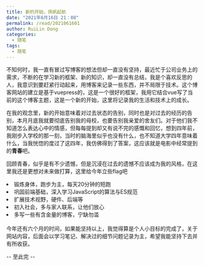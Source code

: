 ```yaml
---
title: 新的开始，扬帆起航
date: "2021年6月16日 21：08"
permalink: /read/2021061601
author: RuiLin Dong
categories:
  - 随笔
tags:
  - 随笔
---
```


不知何时，我一直有冒过写博客的想法但却一直没有坚持，最近忙于公司业务上的需求，不断的在学习新的框架、新的知识，却一直没有总结，我是个喜欢反思的人，我意识到要赶紧行动起来，用博客来记录一些东西，并不局限于技术。这个博客网站的建立是基于vuepress的，这是一个很好的框架，我用它结合vue写了当前的这个博客主题，这是一个新的开始，这里将记录我的生活和技术上的成长。

<!-- more -->

在我的观念里，新的开始意味着对过去状态的告别，同时也是对过去的经历的告别，本月月底我就要彻底告别我的母校，也要告别我亲爱的舍友们。对于他们我不知道怎么表达心中的情感，但每每提到却又有说不完的感慨和回忆，想到四年前，我刚步入学校的那一刻，当时的脑海里似乎也没有什么，也不知道大学四年意味着什么，当我恍惚的度过了这四年，我仿佛得到了答案，这应该就是电影中经常提到的**青春**吧。

回顾青春，似乎是有不少遗憾，但是沉浸在过去的遗憾不应该成为我的风格，在这里我还是更想对未来做打算，这里给今年立些flag吧

<li> 锻炼身体，跑步为主，每天20分钟的短跑</li>
<li> 巩固前端基础，深入学习JavaScript的算法与ES规范</li>
<li> 扩展技术视野，硬件、后端等</li>
<li> 初入社会，多与家人联系，让他们放心</li>
<li> 多写一些有含金量的博客，宁缺勿滥</li>

<br/>
今年还有六个月的时间，如果能坚持以上，我觉得算是个人小目标的完成了，关于网站内容，后面会以学习笔记、解决过的细节问题记录为主，希望我能坚持下去并有所收获。

-- 至此完 --